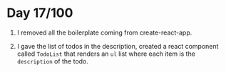 # Day 17/100 

1) I removed all the boilerplate coming from create-react-app.

2) I gave the list of todos in the description, created a react component called `TodoList` that renders an `ul` list where each item is the `description` of the todo.




